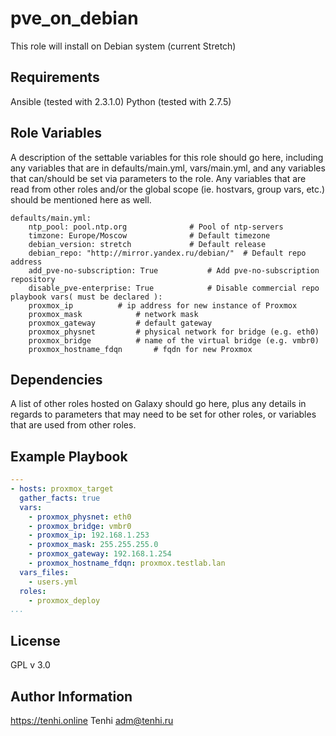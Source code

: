 pve_on_debian
=========

This role will install on Debian system (current Stretch)

Requirements
------------

Ansible (tested with 2.3.1.0)
Python (tested with 2.7.5)

Role Variables
--------------

A description of the settable variables for this role should go here, including any variables that are in defaults/main.yml, vars/main.yml, and any variables that can/should be set via parameters to the role. Any variables that are read from other roles and/or the global scope (ie. hostvars, group vars, etc.) should be mentioned here as well.
```
defaults/main.yml:
	ntp_pool: pool.ntp.org				# Pool of ntp-servers
	timzone: Europe/Moscow				# Default timezone
	debian_version: stretch				# Default release
	debian_repo: "http://mirror.yandex.ru/debian/"	# Default repo address
	add_pve-no-subscription: True			# Add pve-no-subscription repository
	disable_pve-enterprise: True			# Disable commercial repo
playbook vars( must be declared ):
	proxmox_ip			# ip address for new instance of Proxmox
	proxmox_mask			# network mask
	proxmox_gateway			# default gateway
	proxmox_physnet			# physical network for bridge (e.g. eth0)
	proxmox_bridge			# name of the virtual bridge (e.g. vmbr0)
	proxmox_hostname_fdqn		# fqdn for new Proxmox
```
Dependencies
------------

A list of other roles hosted on Galaxy should go here, plus any details in regards to parameters that may need to be set for other roles, or variables that are used from other roles.

Example Playbook
----------------

```yaml
---
- hosts: proxmox_target
  gather_facts: true
  vars:
    - proxmox_physnet: eth0
    - proxmox_bridge: vmbr0
    - proxmox_ip: 192.168.1.253
    - proxmox_mask: 255.255.255.0
    - proxmox_gateway: 192.168.1.254
    - proxmox_hostname_fdqn: proxmox.testlab.lan
  vars_files:
    - users.yml
  roles:
    - proxmox_deploy
...
```

License
-------

GPL v 3.0

Author Information
------------------

https://tenhi.online
Tenhi adm@tenhi.ru
